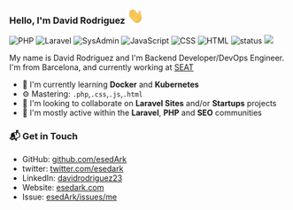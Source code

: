 ### Hello, I'm David Rodriguez <img src="https://raw.githubusercontent.com/esedArk/esedArk/main/wave.gif" width="30px">

![PHP](https://img.shields.io/badge/PHP-Senior-green)
![Laravel](https://img.shields.io/badge/Laravel-Ninja-blue)
![SysAdmin](https://img.shields.io/badge/SysAdmin-enthusiastic-red)
![JavaScript](https://img.shields.io/badge/JavaScript-Middle-yellow)
![CSS](https://img.shields.io/badge/CSS-Senior-blue)
![HTML](https://img.shields.io/badge/HTML-Expert-orange)
![status](https://img.shields.io/badge/status-open-to-work-brightgreen)
![](https://visitor-badge.glitch.me/badge?page_id=github.com/esedArk)


My name is David Rodriguez and I'm Backend Developer/DevOps Engineer. I'm from Barcelona, and currently working at [SEAT](https://www.seat.es)

- 🌱 I'm currently learning **Docker** and **Kubernetes**
- ⚙️ Mastering: `.php`,`.css`,`.js`,`.html`
- 👯 I'm looking to collaborate on **Laravel Sites** and/or **Startups** projects
- 💬 I'm mostly active within the **Laravel**, **PHP** and **SEO** communities


### 📬 Get in Touch
- GitHub: [github.com/esedArk][github]
- twitter: [twitter.com/esedark][twitter]
- LinkedIn: [davidrodriguez23][linkedin]
- Website: [esedark.com][site]
- Issue: [esedArk/issues/me][issue] 



<!-- Links to your social media accounts -->
[twitter]: https://twitter.com/esedark
[github]: https://github.com/esedark
[linkedin]: https://www.linkedin.com/in/davidrodriguez23/
[site]: https://www.esedark.com
[issue]: https://github.com/esedArk/esedArk/issues/me
